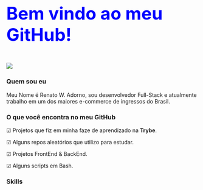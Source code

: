 <body>
  <div class="container">
    <section class="section">
      <i class="fa-brands devicon-github-original fa-bounce icon"></i>
      <h3 class="head-text" style="color:blue;font-size:46px;">Bem vindo ao meu GitHub!</h3>
      <img class="status" src="https://github-readme-stats.vercel.app/api?username=RENATOADORNO&show_icons=true&include_all_commits=true&count_private=true&icon_color=000000&title_color=000000"/>
    </section>
    <section class="section">
      <div class="box">
        <h3 class="title">Quem sou eu</h3>
        <p class="text">Meu Nome é Renato W. Adorno, sou desenvolvedor Full-Stack e atualmente trabalho em um dos maiores e-commerce de ingressos do Brasil.</p>
        <h3 class="title">O que você encontra no meu GitHub</h3>
        <p class="text">☑ Projetos que fiz em minha faze de aprendizado na <b>Trybe</b>.</p>
        <p class="text">☑ Alguns repos aleatórios que utilizo para estudar.</p>
        <p class="text">☑ Projetos FrontEnd & BackEnd.</p>
        <p class="text">☑ Alguns scripts em Bash.</p>
        <h3 class="title">Skills</h3>
        <i class="fa-brands devicon-git-plain fa-fade  icon"></i>
        <i class="fa-brands devicon-bash-plain fa-fade  icon"></i>
        <i class="fa-brands devicon-linux-plain fa-fade icon"></i>
        <i class="fa-brands devicon-docker-plain-wordmark fa-fade icon"></i>
        <i class="fa-brands devicon-typescript-plain fa-fade icon"></i>
        <i class="fa-brands devicon-react-plain fa-fade icon"></i>
        <i class="fa-brands devicon-nodejs-plain fa-fade icon"></i>
        <i class="fa-brands devicon-javascript-plain fa-fade icon"></i>
        <i class="fa-brands devicon-nextjs-plain fa-fade icon"></i>
        <i class="fa-brands devicon-nestjs-plain fa-fade icon"></i>
        <i class="fa-brands devicon-python-plain fa-fade icon"></i>
        <i class="fa-brands devicon-sass-plain fa-fade icon"></i>
        <i class="fa-brands devicon-express-original fa-fade icon"></i>
        <i class="fa-brands devicon-jquery-plain fa-fade icon"></i>
        <i class="fa-brands devicon-go-plain fa-fade icon"></i>
        <i class="fa-brands devicon-figma-plain fa-fade icon"></i>
      </div>
    </section>
    <section>
    </section>
  </div>
</body>
</html>
